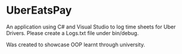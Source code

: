 # UberEatsPay
An application using C# and Visual Studio to log time sheets for Uber Drivers. Please create a Logs.txt file under bin/debug.

Was created to showcase OOP learnt through university.
